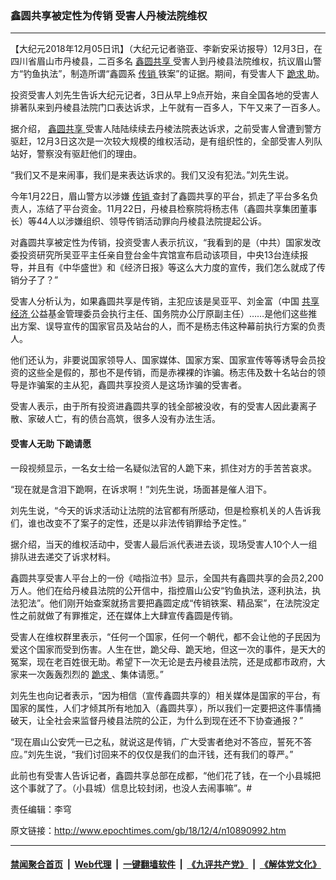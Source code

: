 ### 鑫圆共享被定性为传销 受害人丹棱法院维权
------------------------

<p>
 【大纪元2018年12月05日讯】（大纪元记者骆亚、李新安采访报导）12月3日，在四川省眉山市丹棱县，二百多名
 <a href="http://www.epochtimes.com/gb/tag/%E9%91%AB%E5%9C%86%E5%85%B1%E4%BA%AB.html">
  鑫圆共享
 </a>
 受害人到丹棱县法院维权，抗议眉山警方“钓鱼执法”，制造所谓“鑫圆系
 <a href="http://www.epochtimes.com/gb/tag/%E4%BC%A0%E9%94%80.html">
  传销
 </a>
 铁案”的证据。期间，有受害人下
 <a href="http://www.epochtimes.com/gb/tag/%E8%B7%AA%E6%B1%82.html">
  跪求
 </a>
 助。
</p>
<p>
 投资受害人刘先生告诉大纪元记者，3日从早上9点开始，来自全国各地的受害人排著队来到丹棱县法院门口表达诉求，上午就有一百多人，下午又来了一百多人。
</p>
<p>
 据介绍，
 <a href="http://www.epochtimes.com/gb/tag/%E9%91%AB%E5%9C%86%E5%85%B1%E4%BA%AB.html">
  鑫圆共享
 </a>
 受害人陆陆续续去丹棱法院表达诉求，之前受害人曾遭到警方驱赶，12月3日这次是一次较大规模的维权活动，是有组织性的，全部受害人列队站好，警察没有驱赶他们的理由。
</p>
<p>
 “我们又不是来闹事，我们是来表达诉求的。我们又没有犯法。”刘先生说。
</p>
<link href="//www.youmaker.com/css/api2.css" media="all" rel="stylesheet" target="_blank" type="text/css"/>
<div class="video_fit_container">
</div>
<p>
 今年1月22日，眉山警方以涉嫌
 <a href="http://www.epochtimes.com/gb/tag/%E4%BC%A0%E9%94%80.html">
  传销
 </a>
 查封了鑫圆共享的平台，抓走了平台多名负责人，冻结了平台资金。11月22日，丹棱县检察院将杨志伟（鑫圆共享集团董事长）等44人以涉嫌组织、领导传销活动罪向丹棱县法院提起公诉。
</p>
<p>
 对鑫圆共享被定性为传销，投资受害人表示抗议，“我看到的是（中共）国家发改委投资研究所吴亚平主任亲自登台金牛宾馆宣布启动该项目，中央13台连续报导，并且有《中华盛世》和《经济日报》等这么大力度的宣传，我们怎么就成了传销分子了？”
</p>
<p>
 受害人分析认为，如果鑫圆共享是传销，主犯应该是吴亚平、刘金富（中国
 <a href="http://www.epochtimes.com/gb/tag/%E5%85%B1%E4%BA%AB%E7%BB%8F%E6%B5%8E.html">
  共享经济
 </a>
 公益基金管理委员会执行主任、国务院办公厅原副主任）……是他们这些推出方案、误导宣传的国家官员及站台的人，而不是杨志伟这种幕前执行方案的负责人。
</p>
<p>
 他们还认为，非要说国家领导人、国家媒体、国家方案、国家宣传等等诱导会员投资的这些全是假的，那也不是传销，而是赤裸裸的诈骗。杨志伟及数十名站台的领导是诈骗案的主从犯，鑫圆共享投资人是这场诈骗的受害者。
</p>
<p>
 受害人表示，由于所有投资进鑫圆共享的钱全部被没收，有的受害人因此妻离子散、家破人亡，有的债台高筑，很多人没有办法生活。
</p>
<h4>
 受害人无助 下跪请愿
</h4>
<p>
 一段视频显示，一名女士给一名疑似法官的人跪下来，抓住对方的手苦苦哀求。
</p>
<p>
 “现在就是含泪下跪啊，在诉求啊！”刘先生说，场面甚是催人泪下。
</p>
<div class="video_fit_container">
</div>
<p>
 刘先生说，“今天的诉求活动让法院的法官都有所感动，但是检察机关的人告诉我们，谁也改变不了案子的定性，还是以非法传销罪给予定性。”
</p>
<p>
 据介绍，当天的维权活动中，受害人最后派代表进去谈，现场受害人10个人一组排队进去递交了诉求材料。
</p>
<p>
 鑫圆共享受害人平台上的一份《啮指泣书》显示，全国共有鑫圆共享的会员2,200万人。他们在给丹棱县法院的公开信中，指控眉山公安“钓鱼执法，逐利执法，执法犯法”。他们刚开始查案就扬言要把鑫圆定成“传销铁案、精品案”，在法院没定性之前就做了有罪推定，还在媒体上大肆宣传鑫圆是传销。
</p>
<p>
 受害人在维权群里表示，“任何一个国家，任何一个朝代，都不会让他的子民因为爱这个国家而受到伤害。人生在世，跪父母、跪天地，但这一次的事件，是天大的冤案，现在老百姓很无助。希望下一次无论是去丹棱县法院，还是成都市政府，大家来一次轰轰烈烈的
 <a href="http://www.epochtimes.com/gb/tag/%E8%B7%AA%E6%B1%82.html">
  跪求
 </a>
 、集体请愿。”
</p>
<p>
 刘先生也向记者表示，“因为相信（宣传鑫圆共享的）相关媒体是国家的平台，有国家的属性，人们才倾其所有地加入（鑫圆共享），所以我们一定要把这件事情捅破天，让全社会来监督丹棱县法院的公正，为什么到现在还不下协查通报？”
</p>
<p>
 “现在眉山公安凭一已之私，就说这是传销，广大受害者绝对不答应，誓死不答应。”刘先生说，“我们讨回来不的仅仅是我们的血汗钱，还有我们的尊严。”
</p>
<p>
 此前也有受害人告诉记者，鑫圆共享总部在成都，“他们花了钱，在一个小县城把这个事就了了。（小县城）信息比较封闭，也没人去闹事嘛”。#
</p>
<p>
 责任编辑：李穹
</p>

原文链接：http://www.epochtimes.com/gb/18/12/4/n10890992.htm


------------------------
#### [禁闻聚合首页](https://github.com/gfw-breaker/banned-news/blob/master/README.md) &nbsp;|&nbsp; [Web代理](https://github.com/gfw-breaker/open-proxy/blob/master/README.md) &nbsp;|&nbsp; [一键翻墙软件](https://github.com/gfw-breaker/nogfw/blob/master/README.md) &nbsp;|&nbsp; [《九评共产党》](https://github.com/gfw-breaker/9ping.md/blob/master/README.md#九评之一评共产党是什么) &nbsp;|&nbsp; [《解体党文化》](https://github.com/gfw-breaker/jtdwh.md/blob/master/README.md#绪论)